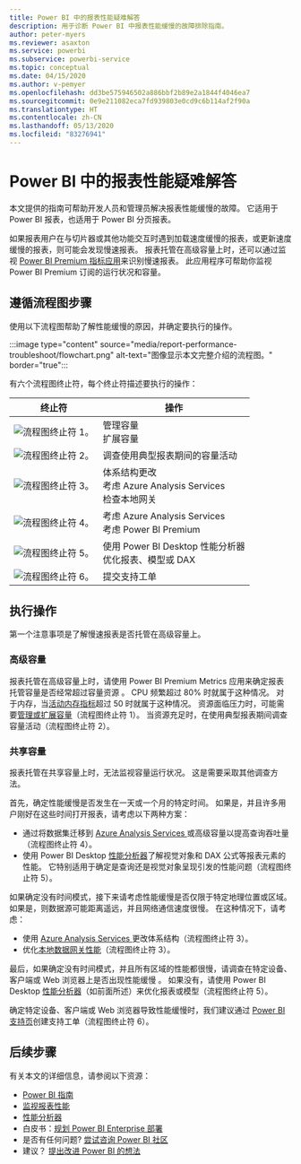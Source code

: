 ```yaml
---
title: Power BI 中的报表性能疑难解答
description: 用于诊断 Power BI 中报表性能缓慢的故障排除指南。
author: peter-myers
ms.reviewer: asaxton
ms.service: powerbi
ms.subservice: powerbi-service
ms.topic: conceptual
ms.date: 04/15/2020
ms.author: v-pemyer
ms.openlocfilehash: dd3be575946502a886bbf2b89e2a1844f4046ea7
ms.sourcegitcommit: 0e9e211082eca7fd939803e0cd9c6b114af2f90a
ms.translationtype: HT
ms.contentlocale: zh-CN
ms.lasthandoff: 05/13/2020
ms.locfileid: "83276941"
---
```

# <a name="troubleshoot-report-performance-in-power-bi"></a>Power BI 中的报表性能疑难解答

本文提供的指南可帮助开发人员和管理员解决报表性能缓慢的故障。 它适用于 Power BI 报表，也适用于 Power BI 分页报表。

如果报表用户在与切片器或其他功能交互时遇到加载速度缓慢的报表，或更新速度缓慢的报表，则可能会发现慢速报表。 报表托管在高级容量上时，还可以通过监视 [Power BI Premium 指标应用](../admin/service-admin-premium-monitor-capacity.md)来识别慢速报表。 此应用程序可帮助你监视 Power BI Premium 订阅的运行状况和容量。

## <a name="follow-flowchart-steps"></a>遵循流程图步骤

使用以下流程图帮助了解性能缓慢的原因，并确定要执行的操作。

:::image type="content" source="media/report-performance-troubleshoot/flowchart.png" alt-text="图像显示本文完整介绍的流程图。" border="true":::

有六个流程图终止符，每个终止符描述要执行的操作：

|终止符|操作|
|---------|---------|
|![流程图终止符 1。](media/common/icon-01-red-30x30.png)|管理容量<br />扩展容量 |
|![流程图终止符 2。](media/common/icon-02-red-30x30.png)|调查使用典型报表期间的容量活动|
|![流程图终止符 3。](media/common/icon-03-red-30x30.png)|体系结构更改<br />考虑 Azure Analysis Services<br />检查本地网关|
|![流程图终止符 4。](media/common/icon-04-red-30x30.png)|考虑 Azure Analysis Services<br />考虑 Power BI Premium|
|![流程图终止符 5。](media/common/icon-05-red-30x30.png)|使用 Power BI Desktop 性能分析器<br />优化报表、模型或 DAX|
|![流程图终止符 6。](media/common/icon-06-red-30x30.png)|提交支持工单|

## <a name="take-action"></a>执行操作

第一个注意事项是了解慢速报表是否托管在高级容量上。

### <a name="premium-capacity"></a>高级容量

报表托管在高级容量上时，请使用 Power BI Premium Metrics 应用来确定报表托管容量是否经常超过容量资源  。 CPU 频繁超过 80% 时就属于这种情况。 对于内存，当[活动内存指标](../admin/service-premium-metrics-app.md#the-active-memory-metric)超过 50 时就属于这种情况。 资源面临压力时，可能需要[管理或扩展容量](../admin/service-admin-premium-manage.md)（流程图终止符 1）。 当资源充足时，在使用典型报表期间调查容量活动（流程图终止符 2）。

### <a name="shared-capacity"></a>共享容量

报表托管在共享容量上时，无法监视容量运行状况。 这是需要采取其他调查方法。

首先，确定性能缓慢是否发生在一天或一个月的特定时间。 如果是，并且许多用户刚好在这些时间打开报表，请考虑以下两种方案：

- 通过将数据集迁移到 [Azure Analysis Services ](/azure/analysis-services/analysis-services-overview)或高级容量以提高查询吞吐量（流程图终止符 4）。
- 使用 Power BI Desktop [性能分析器](../create-reports/desktop-performance-analyzer.md)了解视觉对象和 DAX 公式等报表元素的性能。 它特别适用于确定是查询还是视觉对象呈现引发的性能问题（流程图终止符 5）。

如果确定没有时间模式，接下来请考虑性能缓慢是否仅限于特定地理位置或区域。 如果是，则数据源可能距离遥远，并且网络通信速度很慢。 在这种情况下，请考虑：

- 使用 [Azure Analysis Services ](/azure/analysis-services/analysis-services-overview)更改体系结构（流程图终止符 3）。
- 优化[本地数据网关性能](/data-integration/gateway/service-gateway-performance)（流程图终止符 3）。

最后，如果确定没有时间模式，并且所有区域的性能都很慢，请调查在特定设备、客户端或 Web 浏览器上是否出现性能缓慢  。 如果没有，请使用 Power BI Desktop [性能分析器](../create-reports/desktop-performance-analyzer.md)（如前面所述）来优化报表或模型（流程图终止符 5）。

确定特定设备、客户端或 Web 浏览器导致性能缓慢时，我们建议通过 [Power BI 支持页](https://powerbi.microsoft.com/support/)创建支持工单（流程图终止符 6）。

## <a name="next-steps"></a>后续步骤

有关本文的详细信息，请参阅以下资源：

- [Power BI 指南](index.yml)
- [监视报表性能](monitor-report-performance.md)
- [性能分析器](../create-reports/desktop-performance-analyzer.md)
- 白皮书：[规划 Power BI Enterprise 部署](https://go.microsoft.com/fwlink/?linkid=2057861)
- 是否有任何问题? [尝试咨询 Power BI 社区](https://community.powerbi.com/)
- 建议？ [提出改进 Power BI 的想法](https://ideas.powerbi.com/)
